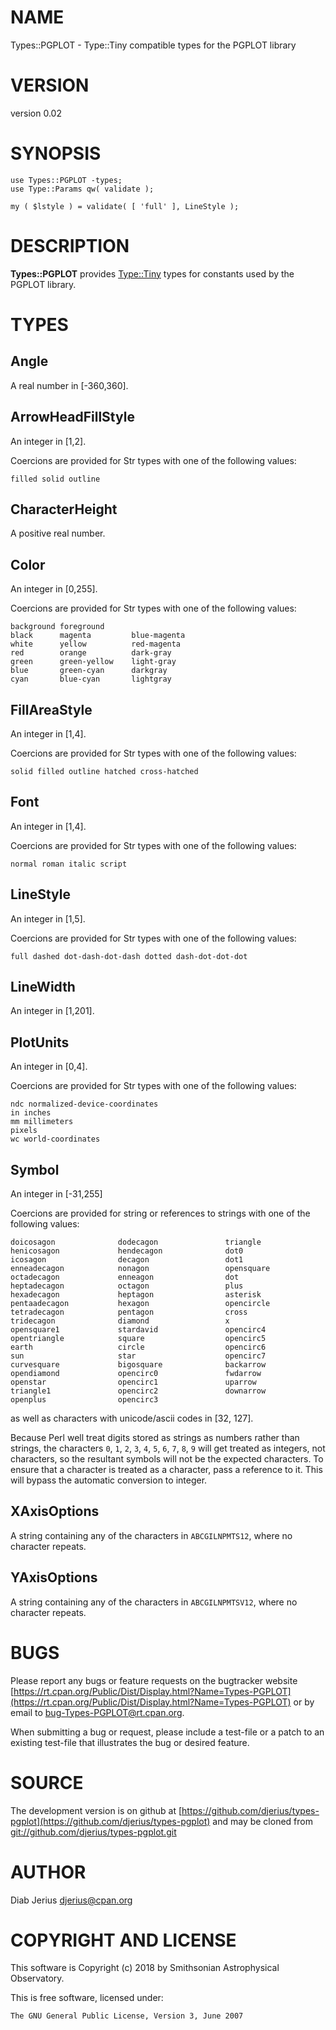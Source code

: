 # NAME

Types::PGPLOT - Type::Tiny compatible types for the PGPLOT library

# VERSION

version 0.02

# SYNOPSIS

    use Types::PGPLOT -types;
    use Type::Params qw( validate );

    my ( $lstyle ) = validate( [ 'full' ], LineStyle );

# DESCRIPTION

**Types::PGPLOT** provides [Type::Tiny](https://metacpan.org/pod/Type::Tiny) types for constants used by the PGPLOT library.

# TYPES

## Angle

A real number in \[-360,360\].

## ArrowHeadFillStyle

An integer in \[1,2\].

Coercions are provided for Str types with one of the following values:

    filled solid outline

## CharacterHeight

A positive real number.

## Color

An integer in \[0,255\].

Coercions are provided for Str types with one of the following values:

    background foreground
    black      magenta         blue-magenta
    white      yellow          red-magenta
    red        orange          dark-gray
    green      green-yellow    light-gray
    blue       green-cyan      darkgray
    cyan       blue-cyan       lightgray

## FillAreaStyle

An integer in \[1,4\].

Coercions are provided for Str types with one of the following values:

    solid filled outline hatched cross-hatched

## Font

An integer in \[1,4\].

Coercions are provided for Str types with one of the following values:

    normal roman italic script

## LineStyle

An integer in \[1,5\].

Coercions are provided for Str types with one of the following values:

    full dashed dot-dash-dot-dash dotted dash-dot-dot-dot

## LineWidth

An integer in \[1,201\].

## PlotUnits

An integer in \[0,4\].

Coercions are provided for Str types with one of the following values:

    ndc normalized-device-coordinates
    in inches
    mm millimeters
    pixels
    wc world-coordinates

## Symbol

An integer in \[-31,255\]

Coercions are provided for string or references to strings with one of
the following values:

    doicosagon              dodecagon               triangle
    henicosagon             hendecagon              dot0
    icosagon                decagon                 dot1
    enneadecagon            nonagon                 opensquare
    octadecagon             enneagon                dot
    heptadecagon            octagon                 plus
    hexadecagon             heptagon                asterisk
    pentaadecagon           hexagon                 opencircle
    tetradecagon            pentagon                cross
    tridecagon              diamond                 x
    opensquare1             stardavid               opencirc4
    opentriangle            square                  opencirc5
    earth                   circle                  opencirc6
    sun                     star                    opencirc7
    curvesquare             bigosquare              backarrow
    opendiamond             opencirc0               fwdarrow
    openstar                opencirc1               uparrow
    triangle1               opencirc2               downarrow
    openplus                opencirc3

as well as characters with unicode/ascii codes in \[32, 127\].

Because Perl well treat digits stored as strings as numbers rather than
strings, the characters `0`, `1`, `2`, `3`, `4`, `5`, `6`, `7`, `8`, `9`
will get treated as integers, not characters, so the resultant symbols
will not be the expected characters.  To ensure that a character is
treated as a character, pass a reference to it.  This will bypass the
automatic conversion to integer.

## XAxisOptions

A string containing any of the characters in `ABCGILNPMTS12`, where no character repeats.

## YAxisOptions

A string containing any of the characters in `ABCGILNPMTSV12`, where no character repeats.

# BUGS

Please report any bugs or feature requests on the bugtracker website
[https://rt.cpan.org/Public/Dist/Display.html?Name=Types-PGPLOT](https://rt.cpan.org/Public/Dist/Display.html?Name=Types-PGPLOT) or by
email to
[bug-Types-PGPLOT@rt.cpan.org](mailto:bug-Types-PGPLOT@rt.cpan.org).

When submitting a bug or request, please include a test-file or a
patch to an existing test-file that illustrates the bug or desired
feature.

# SOURCE

The development version is on github at [https://github.com/djerius/types-pgplot](https://github.com/djerius/types-pgplot)
and may be cloned from [git://github.com/djerius/types-pgplot.git](git://github.com/djerius/types-pgplot.git)

# AUTHOR

Diab Jerius <djerius@cpan.org>

# COPYRIGHT AND LICENSE

This software is Copyright (c) 2018 by Smithsonian Astrophysical Observatory.

This is free software, licensed under:

    The GNU General Public License, Version 3, June 2007
